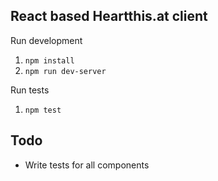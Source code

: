 ## React based Heartthis.at client 

Run development

1. `npm install`
2. `npm run dev-server`

Run tests

1. `npm test`

## Todo

- Write tests for all components


